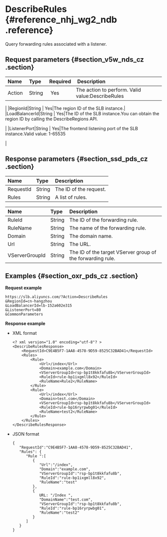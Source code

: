 # DescribeRules {#reference_nhj_wg2_ndb .reference}

Query forwarding rules associated with a listener.

## Request parameters {#section_v5w_nds_cz .section}

|Name |Type|Required| Description|
|:----|:---|:-------|:-----------|
|Action |String | Yes|The action to perform. Valid value:DescribeRules

|
|RegionId|String | Yes|The region ID of the SLB instance.|
|LoadBalancerId|String | Yes|The ID of the SLB instance.You can obtain the region ID by calling the DescribeRegions API.

|
|ListenerPort|String | Yes|The frontend listening port of the SLB instance.Valid value: 1-65535

|

## Response parameters {#section_ssd_pds_cz .section}

|Name|Type|Description|
|:---|:---|:----------|
|RequestId|String|The ID of the request.|
|Rules|String|A list of rules.|

|Name |Type|Description|
|:----|:---|:----------|
|RuleId|String|The ID of the forwarding rule.|
|RuleName|String|The name of the forwarding rule.|
|Domain|String|The domain name.|
|Url|String|The URL.|
|VServerGroupId|String|The ID of the target VServer group of the forwarding rule.|

## Examples {#section_oxr_pds_cz .section}

**Request example**

``` {#public}
https://slb.aliyuncs.com/?Action=DescribeRules
&RegionId=cn-hangzhou
&LoadBalancerId=lb-152a602e315
&ListenerPort=80
&CommonParameters
```

**Response example**

-   XML format

    ```
    <? xml version="1.0" encoding="utf-8"? >
    <DescribeRulesResponse>	
        <RequestId>C9E4B5F7-1AA8-4578-9D59-8525C32BAD41</RequestId>
    	<Rules>
    		<Rule>
    			<Url>/index</Url>
    			<Domain>example.com</Domain>
    			<VServerGroupId>rsp-bp1t8kkfafu8b</VServerGroupId>
    			<RuleId>rule-bp1ixgmll8x92</RuleId>
    			<RuleName>Rule2</RuleName>
    		</Rule>
    		<Rule>
    			<Url>/index</Url>
    			<Domain>test.com</Domain>
    			<VServerGroupId>rsp-bp1t8kkfafu8b</VServerGroupId>
    			<RuleId>rule-bp16ryrpwbg01</RuleId>
    			<RuleName>test2</RuleName>
    		</Rule>
    	</Rules>
    </DescribeRulesResponse>
    ```

-   JSON format

    ```
    {
       "RequestId":"C9E4B5F7-1AA8-4578-9D59-8525C32BAD41",
       "Rules": {
          "Rule ":[
             {
                "Url":"/index",
                "Domain":"example.com",
                "VServerGroupId":"rsp-bp1t8kkfafu8b",
                "RuleId":"rule-bp1ixgmll8x92",
                "RuleName":"test"
             },
             {
                URL: "/Index ",
                "DomainName":"test.com",
                "VServerGroupId":"rsp-bp1t8kkfafu8b",
                "RuleId":"rule-bp16ryrpwbg01",
                "RuleName":"test2"
             }
          ]
       }
    }
    ```


